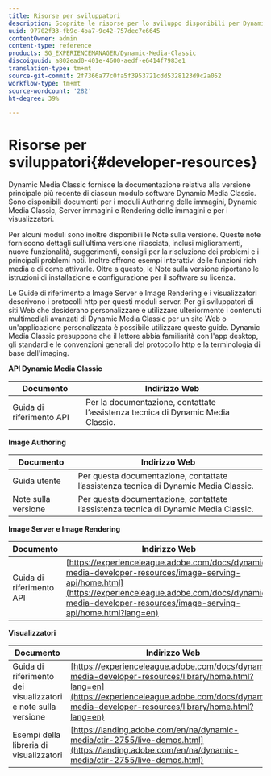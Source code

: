 ```yaml
---
title: Risorse per sviluppatori
description: Scoprite le risorse per lo sviluppo disponibili per Dynamic Media.
uuid: 97702f33-fb9c-4ba7-9c42-757dec7e6645
contentOwner: admin
content-type: reference
products: SG_EXPERIENCEMANAGER/Dynamic-Media-Classic
discoiquuid: a802ead0-401e-4600-aedf-e6414f7983e1
translation-type: tm+mt
source-git-commit: 2f7366a77c0fa5f3953721cdd5328123d9c2a052
workflow-type: tm+mt
source-wordcount: '282'
ht-degree: 39%

---
```



# Risorse per sviluppatori{#developer-resources}

Dynamic Media Classic fornisce la documentazione relativa alla versione principale più recente di ciascun modulo software Dynamic Media Classic. Sono disponibili documenti per i moduli Authoring delle immagini, Dynamic Media Classic, Server immagini e Rendering delle immagini e per i visualizzatori.

Per alcuni moduli sono inoltre disponibili le Note sulla versione. Queste note forniscono dettagli sull’ultima versione rilasciata, inclusi miglioramenti, nuove funzionalità, suggerimenti, consigli per la risoluzione dei problemi e i principali problemi noti. Inoltre offrono esempi interattivi delle funzioni rich media e di come attivarle. Oltre a questo, le Note sulla versione riportano le istruzioni di installazione e configurazione per il software su licenza.

Le Guide di riferimento a Image Server e Image Rendering e i visualizzatori descrivono i protocolli http per questi moduli server. Per gli sviluppatori di siti Web che desiderano personalizzare e utilizzare ulteriormente i contenuti multimediali avanzati di Dynamic Media Classic per un sito Web o un&#39;applicazione personalizzata è possibile utilizzare queste guide. Dynamic Media Classic presuppone che il lettore abbia familiarità con l&#39;app desktop, gli standard e le convenzioni generali del protocollo http e la terminologia di base dell&#39;imaging.


**API Dynamic Media Classic**

| Documento | Indirizzo Web |
|--- |--- |
| Guida di riferimento API | Per la documentazione, contattate l’assistenza tecnica di Dynamic Media Classic. |

**Image Authoring**

| Documento | Indirizzo Web |
|--- |--- |
| Guida utente | Per questa documentazione, contattate l’assistenza tecnica di Dynamic Media Classic. |
| Note sulla versione | Per questa documentazione, contattate l’assistenza tecnica di Dynamic Media Classic. |

**Image Server e Image Rendering**

| Documento | Indirizzo Web |
|--- |--- |
| Guida di riferimento API | [https://experienceleague.adobe.com/docs/dynamic-media-developer-resources/image-serving-api/home.html](https://experienceleague.adobe.com/docs/dynamic-media-developer-resources/image-serving-api/home.html?lang=en) |

**Visualizzatori**

| Documento | Indirizzo Web |
|--- |--- |
| Guida di riferimento dei visualizzatori e note sulla versione | [https://experienceleague.adobe.com/docs/dynamic-media-developer-resources/library/home.html?lang=en](https://experienceleague.adobe.com/docs/dynamic-media-developer-resources/library/home.html?lang=en) |
| Esempi della libreria di visualizzatori | [https://landing.adobe.com/en/na/dynamic-media/ctir-2755/live-demos.html](https://landing.adobe.com/en/na/dynamic-media/ctir-2755/live-demos.html) |


<!-- 

**Web-to-Print**

|Document|Web address|
|--- |--- |
|Reference Guide|[https://www.adobe.com/go/learn_s7_webtoprint_en](https://www.adobe.com/go/learn_s7_webtoprint_en)| 

-->
